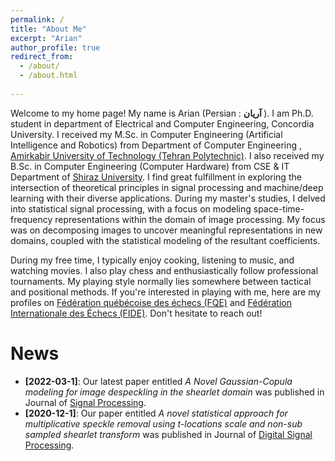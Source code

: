 ```yaml
---
permalink: /
title: "About Me"
excerpt: "Arian"
author_profile: true
redirect_from: 
  - /about/
  - /about.html
  
---
```

<link rel="stylesheet" href="{{ site.baseurl }}/assets/css/mylib.css">
<div class="about-container">
    <p>Welcome to my home page! My name is Arian (Persian : <b>آریان </b>). I am Ph.D. student in department of Electrical and Computer Engineering, Concordia University. I received my M.Sc. in Computer Engineering (Artificial Intelligence and Robotics) from Department of Computer Engineering , <a href="https://aut.ac.ir/en">Amirkabir University of  Technology (Tehran Polytechnic)</a>. I also received my B.Sc. in Computer Engineering (Computer Hardware) from CSE & IT Department of <a href="https://shirazu.ac.ir/en">Shiraz University</a>. I find great fulfillment in exploring the intersection of theoretical principles in signal processing and machine/deep learning with their diverse applications. During my master's studies, I delved into statistical signal processing, with a focus on modeling space-time-frequency representations within the domain of image processing. My focus was on decomposing images to uncover meaningful representations in new domains, coupled with the statistical modeling of the resultant coefficients. </p>
<!-- Currently, my research interests revolve around optimization, statistical learning, and representation learning. For the application side, I am open to exploring different intersections within these areas.-->
    <p>During my free time, I typically enjoy cooking, listening to music, and watching movies. I also play chess and enthusiastically follow professional tournaments. My playing style normally lies somewhere between tactical and positional methods. If you're interested in playing with me, here are my profiles on <a href="https://www.fqechecs.qc.ca/membres/index.php?Id=111157">Fédération québécoise des échecs (FQE)</a> and <a href="https://ratings.fide.com/profile/12515140/chart">Fédération Internationale des Échecs (FIDE)</a>. Don't hesitate to reach out!</p>
</div>


# News
<!-- - **[2024-04-30]**: I have departed from my previous position due to a shift in my research interests, prompting a desire to explore new directions. -->

<!-- - **[2022-09-1]**: Starting a Reasech Assistant position at Concordia University. -->

<!-- - **[2022-03-1]**: Our latest paper entilted *A Novel Gaussian-Copula modeling for image despeckling in the shearlet domain* was published in Journal of [Signal Processing](https://www.sciencedirect.com/science/article/abs/pii/S0165168421003777?via%3Dihub).

- **[2020-12-1]**: Our paper entilted *A novel statistical approach for multiplicative speckle removal using t-locations scale and non-sub sampled shearlet transform* was published in Journal of [Digital Signal Processing](https://www.sciencedirect.com/science/article/abs/pii/S1051200420302025). -->

<div class="news-container">
  <ul>
 <!-- <li><strong>[2024-04-30]</strong>: I have departed from my previous position due to a shift in my research interests, prompting a desire to explore new directions.</li> -->

 <!-- <li><strong>[2022-09-1]</strong>: Starting a Research Assistant position at Concordia University.</li> -->

  <li><strong>[2022-03-1]</strong>: Our latest paper entitled <em>A Novel Gaussian-Copula modeling for image despeckling in the shearlet domain</em> was published in Journal of <a href="https://www.sciencedirect.com/science/article/abs/pii/S0165168421003777?via%3Dihub">Signal Processing</a>.</li>

  <li><strong>[2020-12-1]</strong>: Our paper entitled <em>A novel statistical approach for multiplicative speckle removal using t-locations scale and non-sub sampled shearlet transform</em> was published in Journal of <a href="https://www.sciencedirect.com/science/article/abs/pii/S1051200420302025">Digital Signal Processing</a>.</li>
  </ul>
</div>
